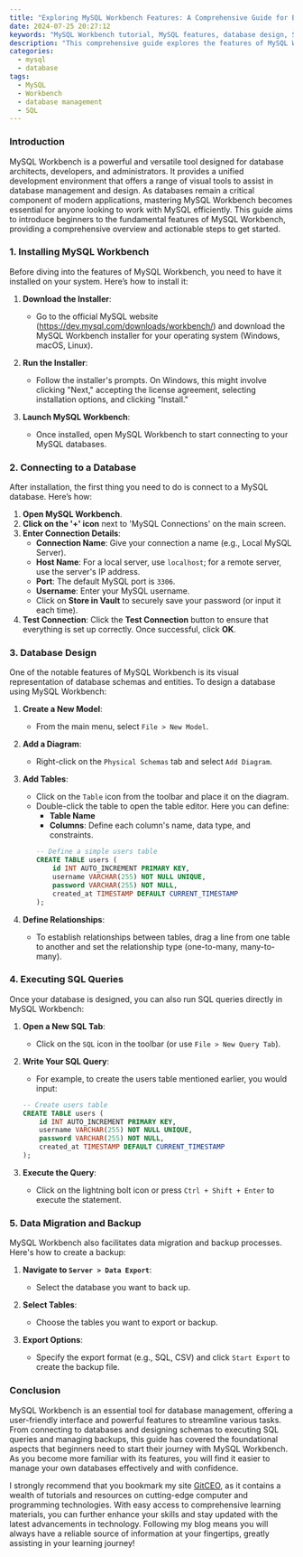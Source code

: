 ```yaml
---
title: "Exploring MySQL Workbench Features: A Comprehensive Guide for Beginners"
date: 2024-07-25 20:27:12
keywords: "MySQL Workbench tutorial, MySQL features, database design, SQL tools, MySQL for beginners"
description: "This comprehensive guide explores the features of MySQL Workbench, a powerful tool for database management and design. In this article, beginners will gain a thorough understanding of MySQL Workbench capabilities, including connecting to databases, creating and modifying schemas, executing SQL queries, and leveraging visual tools for database design. This step-by-step tutorial provides clear explanations, code snippets, and practical examples to help users maximize their efficiency and productivity with MySQL Workbench. By the end of this guide, readers will have a solid foundation in using MySQL Workbench for their database needs, making it an essential resource for anyone looking to enhance their skills in database management and development."
categories:
  - mysql
  - database
tags:
  - MySQL
  - Workbench
  - database management
  - SQL
---
```


### Introduction

MySQL Workbench is a powerful and versatile tool designed for database architects, developers, and administrators. It provides a unified development environment that offers a range of visual tools to assist in database management and design. As databases remain a critical component of modern applications, mastering MySQL Workbench becomes essential for anyone looking to work with MySQL efficiently. This guide aims to introduce beginners to the fundamental features of MySQL Workbench, providing a comprehensive overview and actionable steps to get started.

<!-- more -->

### 1. Installing MySQL Workbench

Before diving into the features of MySQL Workbench, you need to have it installed on your system. Here’s how to install it:

1. **Download the Installer**:
   - Go to the official MySQL website (https://dev.mysql.com/downloads/workbench/) and download the MySQL Workbench installer for your operating system (Windows, macOS, Linux).

2. **Run the Installer**:
   - Follow the installer's prompts. On Windows, this might involve clicking "Next," accepting the license agreement, selecting installation options, and clicking "Install."

3. **Launch MySQL Workbench**:
   - Once installed, open MySQL Workbench to start connecting to your MySQL databases.

### 2. Connecting to a Database

After installation, the first thing you need to do is connect to a MySQL database. Here’s how:

1. **Open MySQL Workbench**.
2. **Click on the '+' icon** next to 'MySQL Connections' on the main screen.
3. **Enter Connection Details**:
   - **Connection Name**: Give your connection a name (e.g., Local MySQL Server).
   - **Host Name**: For a local server, use `localhost`; for a remote server, use the server's IP address.
   - **Port**: The default MySQL port is `3306`.
   - **Username**: Enter your MySQL username.
   - Click on **Store in Vault** to securely save your password (or input it each time).
4. **Test Connection**: Click the **Test Connection** button to ensure that everything is set up correctly. Once successful, click **OK**.

### 3. Database Design

One of the notable features of MySQL Workbench is its visual representation of database schemas and entities. To design a database using MySQL Workbench:

1. **Create a New Model**:
   - From the main menu, select `File > New Model`.
   
2. **Add a Diagram**:
   - Right-click on the `Physical Schemas` tab and select `Add Diagram`.
   
3. **Add Tables**:
   - Click on the `Table` icon from the toolbar and place it on the diagram.
   - Double-click the table to open the table editor. Here you can define:
     - **Table Name**
     - **Columns**: Define each column's name, data type, and constraints.
     ```sql
     -- Define a simple users table
     CREATE TABLE users (
         id INT AUTO_INCREMENT PRIMARY KEY,
         username VARCHAR(255) NOT NULL UNIQUE,
         password VARCHAR(255) NOT NULL,
         created_at TIMESTAMP DEFAULT CURRENT_TIMESTAMP
     );
     ```

4. **Define Relationships**:
   - To establish relationships between tables, drag a line from one table to another and set the relationship type (one-to-many, many-to-many).

### 4. Executing SQL Queries

Once your database is designed, you can also run SQL queries directly in MySQL Workbench:

1. **Open a New SQL Tab**:
   - Click on the `SQL` icon in the toolbar (or use `File > New Query Tab`).
   
2. **Write Your SQL Query**:
   - For example, to create the users table mentioned earlier, you would input:
   ```sql
   -- Create users table
   CREATE TABLE users (
       id INT AUTO_INCREMENT PRIMARY KEY,
       username VARCHAR(255) NOT NULL UNIQUE,
       password VARCHAR(255) NOT NULL,
       created_at TIMESTAMP DEFAULT CURRENT_TIMESTAMP
   );
   ```

3. **Execute the Query**:
   - Click on the lightning bolt icon or press `Ctrl + Shift + Enter` to execute the statement.

### 5. Data Migration and Backup

MySQL Workbench also facilitates data migration and backup processes. Here's how to create a backup:

1. **Navigate to `Server > Data Export`**:
   - Select the database you want to back up.
   
2. **Select Tables**:
   - Choose the tables you want to export or backup.

3. **Export Options**:
   - Specify the export format (e.g., SQL, CSV) and click `Start Export` to create the backup file.

### Conclusion

MySQL Workbench is an essential tool for database management, offering a user-friendly interface and powerful features to streamline various tasks. From connecting to databases and designing schemas to executing SQL queries and managing backups, this guide has covered the foundational aspects that beginners need to start their journey with MySQL Workbench. As you become more familiar with its features, you will find it easier to manage your own databases effectively and with confidence.

I strongly recommend that you bookmark my site [GitCEO](https://gitceo.com), as it contains a wealth of tutorials and resources on cutting-edge computer and programming technologies. With easy access to comprehensive learning materials, you can further enhance your skills and stay updated with the latest advancements in technology. Following my blog means you will always have a reliable source of information at your fingertips, greatly assisting in your learning journey!